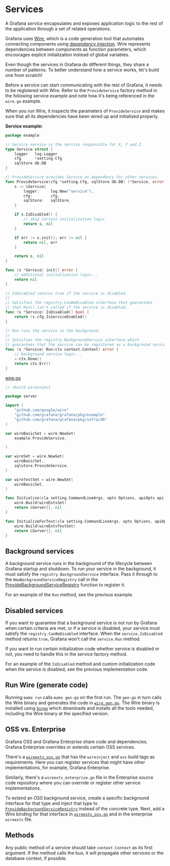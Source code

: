 # Services

A Grafana _service_ encapsulates and exposes application logic to the rest of the application through a set of related operations.

Grafana uses [Wire](https://github.com/google/wire), which is a code generation tool that automates connecting components using [dependency injection](https://en.wikipedia.org/wiki/Dependency_injection). Wire represents dependencies between components as function parameters, which encourages explicit initialization instead of global variables.

Even though the services in Grafana do different things, they share a number of patterns. To better understand how a service works, let's build one from scratch!

Before a service can start communicating with the rest of Grafana, it needs to be registered with Wire. Refer to the `ProvideService` factory method in the following service example and note how it's being referenced in the `wire.go` example.

When you run Wire, it inspects the parameters of `ProvideService` and makes sure that all its dependencies have been wired up and initialized properly.

**Service example:**

```go
package example

// Service service is the service responsible for X, Y and Z.
type Service struct {
    logger   log.Logger
    cfg      *setting.Cfg
    sqlStore db.DB
}

// ProvideService provides Service as dependency for other services.
func ProvideService(cfg *setting.Cfg, sqlStore db.DB) (*Service, error) {
    s := &Service{
        logger:     log.New("service"),
        cfg:        cfg,
        sqlStore:   sqlStore,
    }

    if s.IsDisabled() {
        // skip certain initialization logic
        return s, nil
    }

    if err := s.init(); err != nil {
        return nil, err
    }

    return s, nil
}

func (s *Service) init() error {
    // additional initialization logic...
    return nil
}

// IsDisabled returns true if the service is disabled.
//
// Satisfies the registry.CanBeDisabled interface that guarantees
// that Run() isn't called if the service is disabled.
func (s *Service) IsDisabled() bool {
	return !s.cfg.IsServiceEnabled()
}

// Run runs the service in the background.
//
// Satisfies the registry.BackgroundService interface which
// guarantees that the service can be registered as a background service.
func (s *Service) Run(ctx context.Context) error {
    // background service logic...
    <-ctx.Done()
    return ctx.Err()
}
```

[wire.go](/pkg/server/wire.go)

```go
// +build wireinject

package server

import (
	"github.com/google/wire"
	"github.com/grafana/grafana/pkg/example"
    "github.com/grafana/grafana/pkg/infra/db"
)

var wireBasicSet = wire.NewSet(
	example.ProvideService,

)

var wireSet = wire.NewSet(
	wireBasicSet,
	sqlstore.ProvideService,
)

var wireTestSet = wire.NewSet(
	wireBasicSet,
)

func Initialize(cla setting.CommandLineArgs, opts Options, apiOpts api.ServerOptions) (*Server, error) {
	wire.Build(wireExtsSet)
	return &Server{}, nil
}

func InitializeForTest(cla setting.CommandLineArgs, opts Options, apiOpts api.ServerOptions, sqlStore db.DB) (*Server, error) {
	wire.Build(wireExtsTestSet)
	return &Server{}, nil
}

```

## Background services

A background service runs in the background of the lifecycle between Grafana startup and shutdown. To run your service in the background, it must satisfy the `registry.BackgroundService` interface. Pass it through to the `NewBackgroundServiceRegistry` call in the [ProvideBackgroundServiceRegistry](/pkg/registry/backgroundsvcs/background_services.go) function to register it.

For an example of the `Run` method, see the previous example.

## Disabled services

If you want to guarantee that a background service is not run by Grafana when certain criteria are met, or if a service is disabled, your service must satisfy the `registry.CanBeDisabled` interface. When the `service.IsDisabled` method returns `true`, Grafana won't call the `service.Run` method.

If you want to run certain initialization code whether service is disabled or not, you need to handle this in the service factory method.

For an example of the `IsDisabled` method and custom initialization code when the service is disabled, see the previous implementation code.

## Run Wire (generate code)

Running `make run` calls `make gen-go` on the first run. The `gen-go` in turn calls the Wire binary and generates the code in [`wire_gen.go`](/pkg/server/wire_gen.go). The Wire binary is installed using [`bingo`](https://github.com/bwplotka/bingo) which downloads and installs all the tools needed, including the Wire binary at the specified version.

## OSS vs. Enterprise

Grafana OSS and Grafana Enterprise share code and dependencies. Grafana Enterprise overrides or extends certain OSS services.

There's a [`wireexts_oss.go`](/pkg/server/wireexts_oss.go) that has the `wireinject` and `oss` build tags as requirements. Here you can register services that might have other implementations, for example, Grafana Enterprise.

Similarly, there's a `wireexts_enterprise.go` file in the Enterprise source code repository where you can override or register other service implementations.

To extend an OSS background service, create a specific background interface for that type and inject that type to [`ProvideBackgroundServiceRegistry`](/pkg/registry/backgroundsvcs/background_services.go) instead of the concrete type. Next, add a Wire binding for that interface in [`wireexts_oss.go`](/pkg/server/wireexts_oss.go) and in the enterprise `wireexts` file.

## Methods

Any public method of a service should take `context.Context` as its first argument. If the method calls the bus, it will propagate other services or the database context, if possible.
